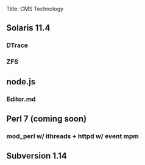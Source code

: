 Title: CMS Technology

## Solaris 11.4

### DTrace

### ZFS

## node.js

### Editor.md

## Perl 7 (coming soon)

### mod_perl w/ ithreads + httpd w/ event mpm

## Subversion 1.14




